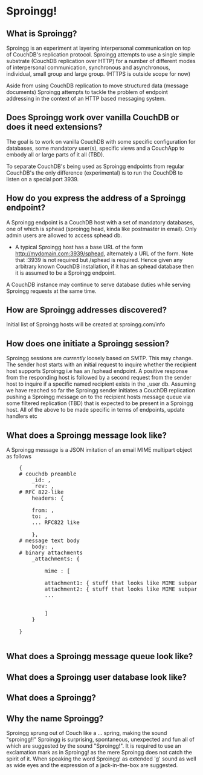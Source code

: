 Sproingg!
=========

What is Sproingg?
-----------------

Sproingg is an experiment at layering interpersonal communication on top of CouchDB's replication protocol.
Sproingg attempts to use a single simple substrate (CouchDB replication over HTTP) for a number of different modes of interpersonal communication, synchronous and asynchronous, individual, small group and large group. (HTTPS is outside scope for now)

Aside from using CouchDB replication to move structured data (message documents) Sproingg attempts to tackle the problem of endpoint addressing in the context of an HTTP based messaging system.


Does Sproingg work over vanilla CouchDB or does it need extensions?
-------------------------------------------------------------------

The goal is to work on vanilla CouchDB with some specific configuration for databases, some mandatory user(s), specific views and a CouchApp to embody all or large parts of it all (TBD).

To separate CouchDB's being used as Sproingg endpoints from regular CouchDB's the only difference (experimental) is to run the CouchDB to listen on a special port 3939.

How do you express the address of a Sproingg endpoint?
------------------------------------------------------

A Sproingg endpoint is a CouchDB host with a set of mandatory databases, one of which is sphead (sproingg head, kinda like postmaster in email). Only admin users are allowed to access sphead db.  

* A typical Sproingg host has a base URL of the form http://mydomain.com:3939/sphead, alternately a URL of the form.  Note that :3939 is not required but /sphead is required. Hence given any arbitrary known CouchDB installation, if it has an sphead database then it is assumed to be a Sproingg endpoint.  

A CouchDB instance may continue to serve database duties while serving Sproingg requests at the same time.

How are Sproingg addresses discovered?
----------------------------------------

Initial list of Sproingg hosts will be created at sproingg.com/info

How does one initiate a Sproingg session?
-------------------------------------------

Sproingg sessions are *currently* loosely based on SMTP.  This may change.
The sender host starts with an initial request to inquire whether the recipient host supports Sproingg i.e has an /sphead endpoint.
A positive response from the responding host is followed by a second request from the sender host to inquire if a specific named recipient exists in the _user db.
Assuming we have reached so far the Sproingg sender initiates a CouchDB replication pushing a Sproingg message on to the recipient hosts message queue via some filtered replication (TBD) that is expected to be present in a Sproingg host.
All of the above to be made specific in terms of endpoints, update handlers etc

What does a Sproingg message look like?
-----------------------------------------

A Sproingg message is a JSON imitation of an email MIME multipart object as follows

<pre>
	{
	# couchdb preamble
		_id: <uuid>,
	    _rev: <uuid>,
	# RFC 822-like	
		headers: {

		from: <string>,
		to: <string>,
		... RFC822 like	

		},
	# message text body	
		body: <UTF-8 string>,
	# binary attachments	
		_attachments: {

			mime : [

			attachment1: { stuff that looks like MIME subpart },
			attachment2: { stuff that looks like MIME subpart },
			...


			]
		}

	}

</pre>	










What does a Sproingg message queue look like?
-----------------------------------------------

What does a Sproingg user database look like?
-----------------------------------------------

What does a Sproingg? 
----------------------

Why the name Sproingg?
---------------------

Sproingg sprung out of Couch like a ... spring, making the sound "sproingg!!"
Sproingg is surprising, spontaneous, unexpected and fun all of which are suggested by the sound "Sproingg!".
It is required to use an exclamation mark as in Sproingg! as the mere Sproingg does not catch the spirit of it.
When speaking the word Sproingg! as extended 'g' sound as well as wide eyes and the expression of a jack-in-the-box are suggested.

